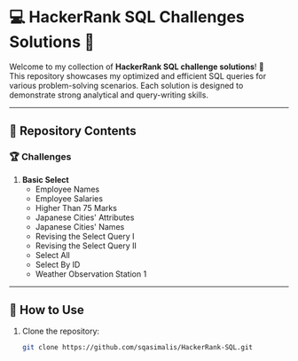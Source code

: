 # 💻 HackerRank SQL Challenges Solutions 🚀

Welcome to my collection of **HackerRank SQL challenge solutions**! 🥷  
This repository showcases my optimized and efficient SQL queries for various problem-solving scenarios. Each solution is designed to demonstrate strong analytical and query-writing skills.  

---

## 📂 Repository Contents

### 🏆 Challenges
1. **Basic Select**
   - Employee Names
   - Employee Salaries
   - Higher Than 75 Marks
   - Japanese Cities' Attributes
   - Japanese Cities' Names
   - Revising the Select Query I
   - Revising the Select Query II
   - Select All
   - Select By ID
   - Weather Observation Station 1
   
---

## 🚀 How to Use

1. Clone the repository:  
   ```bash
   git clone https://github.com/sqasimalis/HackerRank-SQL.git
   
